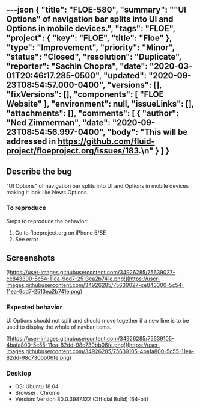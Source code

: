 ---json
{
  "title": "FLOE-580",
  "summary": "\"UI Options\" of navigation bar splits into UI and Options in mobile devices.",
  "tags": "FLOE",
  "project": {
    "key": "FLOE",
    "title": "Floe"
  },
  "type": "Improvement",
  "priority": "Minor",
  "status": "Closed",
  "resolution": "Duplicate",
  "reporter": "Sachin Chopra",
  "date": "2020-03-01T20:46:17.285-0500",
  "updated": "2020-09-23T08:54:57.000-0400",
  "versions": [],
  "fixVersions": [],
  "components": [
    "FLOE Website"
  ],
  "environment": null,
  "issueLinks": [],
  "attachments": [],
  "comments": [
    {
      "author": "Ned Zimmerman",
      "date": "2020-09-23T08:54:56.997-0400",
      "body": "This will be addressed in <https://github.com/fluid-project/floeproject.org/issues/183>.\n"
    }
  ]
}
---
## Describe the bug

"UI Options" of navigation bar splits into UI and Options in mobile devices making it look like News Options.

### To reproduce

Steps to reproduce the behavior:

1. Go to floeproject.org on iPhone 5/SE
2. See error

## Screenshots

<!-- media: external https://user-images.githubusercontent.com/34926285/75639027-ce843300-5c54-11ea-9dd7-2513ea2b741e.png -->

[!https://user-images.githubusercontent.com/34926285/75639027-ce843300-5c54-11ea-9dd7-2513ea2b741e.png!](https://user-images.githubusercontent.com/34926285/75639027-ce843300-5c54-11ea-9dd7-2513ea2b741e.png)

### Expected behavior

UI Options should not split and should move together if a new line is to be used to display the whole of navbar items.

<!-- media: external https://user-images.githubusercontent.com/34926285/75639105-4bafa800-5c55-11ea-82dd-98c730bb06fe.png -->

[!https://user-images.githubusercontent.com/34926285/75639105-4bafa800-5c55-11ea-82dd-98c730bb06fe.png!](https://user-images.githubusercontent.com/34926285/75639105-4bafa800-5c55-11ea-82dd-98c730bb06fe.png)

### Desktop

* OS: Ubuntu 18.04
* Browser : Chrome
* Version: Version 80.0.3987.122 (Official Build) (64-bit)

        
